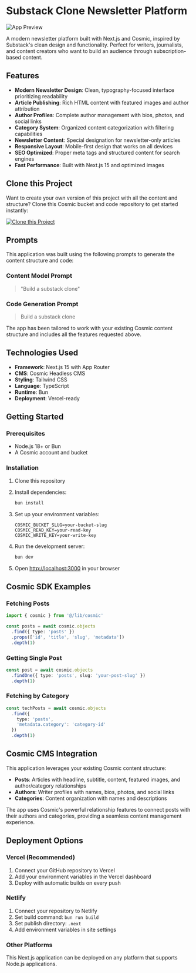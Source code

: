 # Substack Clone Newsletter Platform

![App Preview](https://imgix.cosmicjs.com/c0e203f0-8e79-11f0-aa3f-8b3701190189-photo-1460925895917-afdab827c52f-1757531402519.jpg?w=1200&h=300&fit=crop&auto=format,compress)

A modern newsletter platform built with Next.js and Cosmic, inspired by Substack's clean design and functionality. Perfect for writers, journalists, and content creators who want to build an audience through subscription-based content.

## Features

- **Modern Newsletter Design**: Clean, typography-focused interface prioritizing readability
- **Article Publishing**: Rich HTML content with featured images and author attribution
- **Author Profiles**: Complete author management with bios, photos, and social links
- **Category System**: Organized content categorization with filtering capabilities
- **Newsletter Content**: Special designation for newsletter-only articles
- **Responsive Layout**: Mobile-first design that works on all devices
- **SEO Optimized**: Proper meta tags and structured content for search engines
- **Fast Performance**: Built with Next.js 15 and optimized images

## Clone this Project

Want to create your own version of this project with all the content and structure? Clone this Cosmic bucket and code repository to get started instantly:

[![Clone this Project](https://img.shields.io/badge/Clone%20this%20Project-29abe2?style=for-the-badge&logo=cosmic&logoColor=white)](https://app.cosmicjs.com/projects/new?clone_bucket=68c1ccaa2bc0a45649cdb661&clone_repository=68c1dbd92bc0a45649cdb6b2)

## Prompts

This application was built using the following prompts to generate the content structure and code:

### Content Model Prompt

> "Build a substack clone"

### Code Generation Prompt

> Build a substack clone

The app has been tailored to work with your existing Cosmic content structure and includes all the features requested above.

## Technologies Used

- **Framework**: Next.js 15 with App Router
- **CMS**: Cosmic Headless CMS
- **Styling**: Tailwind CSS
- **Language**: TypeScript
- **Runtime**: Bun
- **Deployment**: Vercel-ready

## Getting Started

### Prerequisites

- Node.js 18+ or Bun
- A Cosmic account and bucket

### Installation

1. Clone this repository
2. Install dependencies:
   ```bash
   bun install
   ```

3. Set up your environment variables:
   ```env
   COSMIC_BUCKET_SLUG=your-bucket-slug
   COSMIC_READ_KEY=your-read-key
   COSMIC_WRITE_KEY=your-write-key
   ```

4. Run the development server:
   ```bash
   bun dev
   ```

5. Open [http://localhost:3000](http://localhost:3000) in your browser

## Cosmic SDK Examples

### Fetching Posts
```typescript
import { cosmic } from '@/lib/cosmic'

const posts = await cosmic.objects
  .find({ type: 'posts' })
  .props(['id', 'title', 'slug', 'metadata'])
  .depth(1)
```

### Getting Single Post
```typescript
const post = await cosmic.objects
  .findOne({ type: 'posts', slug: 'your-post-slug' })
  .depth(1)
```

### Fetching by Category
```typescript
const techPosts = await cosmic.objects
  .find({ 
    type: 'posts',
    'metadata.category': 'category-id'
  })
  .depth(1)
```

## Cosmic CMS Integration

This application leverages your existing Cosmic content structure:

- **Posts**: Articles with headline, subtitle, content, featured images, and author/category relationships
- **Authors**: Writer profiles with names, bios, photos, and social links
- **Categories**: Content organization with names and descriptions

The app uses Cosmic's powerful relationship features to connect posts with their authors and categories, providing a seamless content management experience.

## Deployment Options

### Vercel (Recommended)
1. Connect your GitHub repository to Vercel
2. Add your environment variables in the Vercel dashboard
3. Deploy with automatic builds on every push

### Netlify
1. Connect your repository to Netlify
2. Set build command: `bun run build`
3. Set publish directory: `.next`
4. Add environment variables in site settings

### Other Platforms
This Next.js application can be deployed on any platform that supports Node.js applications.

<!-- README_END -->